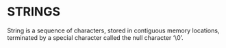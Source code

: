 # STRINGS
String is a sequence of characters, stored in contiguous memory locations, terminated by a special character called the null character ‘\0’.
